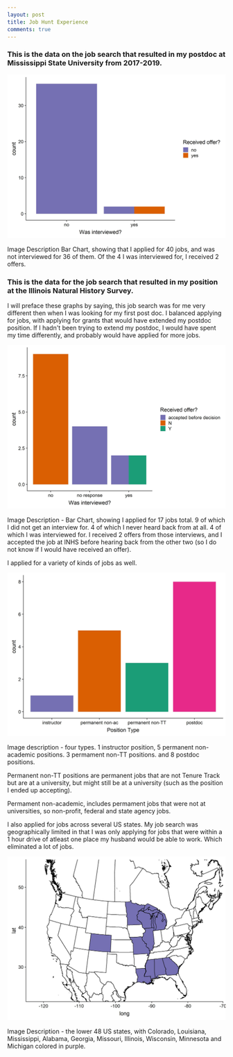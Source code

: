 ```yaml
---
layout: post
title: Job Hunt Experience
comments: true
---
```

  
### This is the data on the job search that resulted in my postdoc at Mississippi State University from 2017-2019.  
  
  <img   alt=""  src="https://raw.githubusercontent.com/aurielfournier/aurielfournier.github.io/master/images/postdoc_jobs.jpeg">
  
Image Description Bar Chart, showing that I applied for 40 jobs, and was not interviewed for 36 of them. Of the 4 I was interviewed for, I received 2 offers. 


### This is the data for the job search that resulted in my position at the Illinois Natural History Survey. 

I will preface these graphs by saying, this job search was for me very different then when I was looking for my first post doc. I balanced applying for jobs, with applying for grants that would have extended my postdoc position. If I hadn't been trying to extend my postdoc, I would have spent my time differently, and probably would have applied for more jobs.

<img   alt=""  src="https://raw.githubusercontent.com/aurielfournier/aurielfournier.github.io/master/images/INHS_jobs.jpeg">

Image Description - Bar Chart, showing I applied for 17 jobs total. 9 of which I did not get an interview for. 4 of which I never heard back from at all. 4 of which I was interviewed for. I received 2 offers from those interviews, and I accepted the job at INHS before hearing back from the other two (so I do not know if I would have received an offer). 

I applied for a variety of kinds of jobs as well. 

<img   alt=""  src="https://raw.githubusercontent.com/aurielfournier/aurielfournier.github.io/master/images/INHS_jobs_types.jpeg">

Image description - four types. 1 instructor position, 5 permanent non-academic positions. 3 permament non-TT positions. and 8 postdoc positions. 

Permanent non-TT positions are permanent jobs that are not Tenure Track but are at a university, but might still be at a university (such as the position I ended up accepting).

Permament non-academic, includes permament jobs that were not at universities, so non-profit, federal and state agency jobs. 


I also applied for jobs across several US states. My job search was geographically limited in that I was only applying for jobs that were within a 1 hour drive of atleast one place my husband would be able to work. Which eliminated a lot of jobs. 

<img   alt=""  src="https://raw.githubusercontent.com/aurielfournier/aurielfournier.github.io/master/images/INHS_jobs_geography.jpeg">

Image Description - the lower 48 US states, with Colorado, Louisiana, Mississippi, Alabama, Georgia, Missouri, Illinois, Wisconsin, Minnesota and Michigan colored in purple.